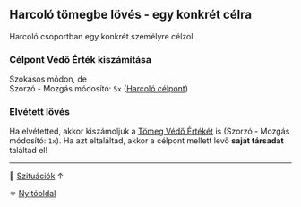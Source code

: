 ## Harcoló tömegbe lövés - egy konkrét célra

Harcoló csoportban egy konkrét személyre célzol.

### Célpont Védő Érték kiszámítása

Szokásos módon, de\
Szorzó - Mozgás módosító: `5x` ([Harcoló célpont](../073_tavharc_ve_szorzo.md#szorz%C3%B3---mozg%C3%A1s-m%C3%B3dos%C3%ADt%C3%B3-c%C3%A9lpont))

### Elvétett lövés

Ha elvétetted, akkor kiszámoljuk a [Tömeg Védő Értékét](harcolo_tomegbe_loves__barki_jo_talalatnak.md) is (Szorzó - Mozgás módosító: `1x`). Ha azt eltaláltad, akkor a célpont mellett levő **saját társadat** találtad el!

---

🔗 [Szituációk](../160_szituaciok.md) ↑

⚜️ [Nyitóoldal](../start.md#16-szitu%C3%A1ci%C3%B3k)

